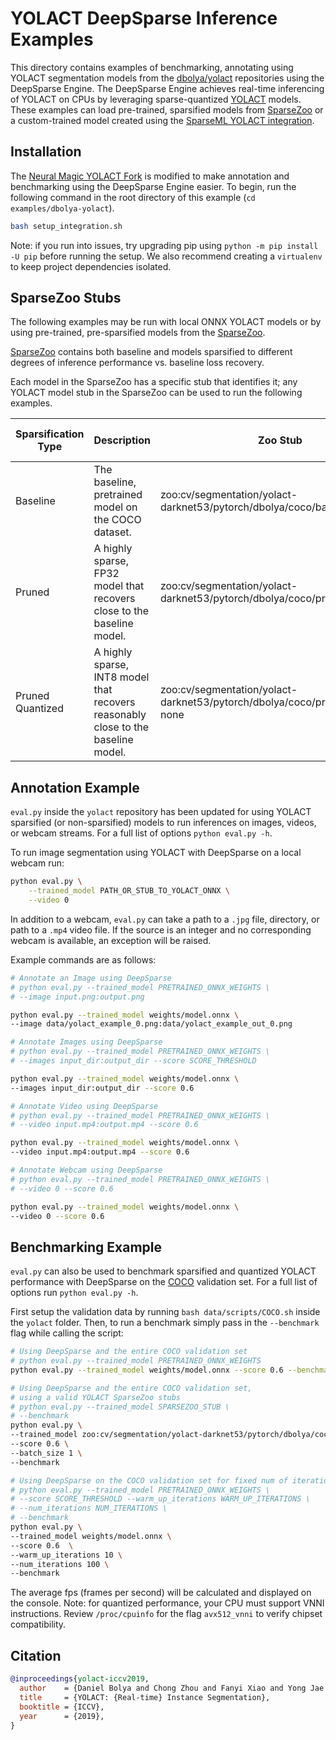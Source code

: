 <!--
Copyright (c) 2021 - present / Neuralmagic, Inc. All Rights Reserved.

Licensed under the Apache License, Version 2.0 (the "License");
you may not use this file except in compliance with the License.
You may obtain a copy of the License at

   http://www.apache.org/licenses/LICENSE-2.0

Unless required by applicable law or agreed to in writing,
software distributed under the License is distributed on an "AS IS" BASIS,
WITHOUT WARRANTIES OR CONDITIONS OF ANY KIND, either express or implied.
See the License for the specific language governing permissions and
limitations under the License.
-->

# YOLACT DeepSparse Inference Examples
This directory contains examples of benchmarking, annotating using YOLACT segmentation models from the [dbolya/yolact](https://github.com/dbolya/yolact) repositories using the DeepSparse Engine. 
The DeepSparse Engine achieves real-time inferencing of YOLACT on CPUs by leveraging sparse-quantized [YOLACT](https://arxiv.org/abs/1904.02689) models. 
These examples can load pre-trained, sparsified models from [SparseZoo](https://sparsezoo.neuralmagic.com/) or a custom-trained model created using the 
[SparseML YOLACT integration](https://github.com/neuralmagic/sparseml/blob/main/integrations/dbolya-yolact/README.md).

## Installation
The [Neural Magic YOLACT Fork](https://github.com/neuralmagic/yolact) is modified to make annotation and benchmarking using the DeepSparse Engine easier. 
To begin, run the following command in the root directory of this example (`cd examples/dbolya-yolact`).

```bash
bash setup_integration.sh
```

Note: if you run into issues, try upgrading pip using `python -m pip install -U pip` before running the setup. 
We also recommend creating a `virtualenv` to keep project dependencies isolated.

## SparseZoo Stubs

The following examples may be run with local ONNX YOLACT models or by using pre-trained, pre-sparsified models
from the [SparseZoo](https://sparsezoo.neuralmagic.com/?domain=cv&sub_domain=segmentation&page=1).

[SparseZoo](https://sparsezoo.neuralmagic.com/?domain=cv&sub_domain=segmentation&page=1) contains both 
baseline and models sparsified to different degrees of inference performance vs. baseline loss recovery.

Each model in the SparseZoo has a specific stub that identifies it; any YOLACT model stub in the SparseZoo can be used to
run the following examples.

| Sparsification Type | Description                                                                       | Zoo Stub                                                                     | COCO mAP@all | Size on Disk | DeepSparse Performance** |
|---------------------|-----------------------------------------------------------------------------------|------------------------------------------------------------------------------|--------------|--------------|--------------------------|
| Baseline            | The baseline, pretrained model on the COCO dataset.                               | zoo:cv/segmentation/yolact-darknet53/pytorch/dbolya/coco/base-none           | 0.288        | 170 MB       | -- img/sec               |
| Pruned              | A highly sparse, FP32 model that recovers close to the baseline model.            | zoo:cv/segmentation/yolact-darknet53/pytorch/dbolya/coco/pruned90-none       | 0.286        | 30.1 MB      | -- img/sec               |
| Pruned Quantized    | A highly sparse, INT8 model that recovers reasonably close to the baseline model. | zoo:cv/segmentation/yolact-darknet53/pytorch/dbolya/coco/pruned82_quant-none | 0.282        | 9.7 MB       | -- img/sec               |

## Annotation Example

`eval.py` inside the `yolact` repository has been updated for using YOLACT sparsified (or non-sparsified) models
to run inferences on images, videos, or webcam streams. For a full list of options
`python eval.py -h`.

To run image segmentation using YOLACT with DeepSparse on a local webcam run:
```bash
python eval.py \
    --trained_model PATH_OR_STUB_TO_YOLACT_ONNX \
    --video 0 
```


In addition to a webcam, `eval.py` can take a path to a `.jpg` file, directory, 
or path to a `.mp4` video file.  If the source is an integer and no
 corresponding webcam is available, an exception will be raised.

Example commands are as follows:

```bash
# Annotate an Image using DeepSparse
# python eval.py --trained_model PRETRAINED_ONNX_WEIGHTS \
# --image input.png:output.png

python eval.py --trained_model weights/model.onnx \
--image data/yolact_example_0.png:data/yolact_example_out_0.png

# Annotate Images using DeepSparse
# python eval.py --trained_model PRETRAINED_ONNX_WEIGHTS \
# --images input_dir:output_dir --score SCORE_THRESHOLD

python eval.py --trained_model weights/model.onnx \
--images input_dir:output_dir --score 0.6

# Annotate Video using DeepSparse
# python eval.py --trained_model PRETRAINED_ONNX_WEIGHTS \
# --video input.mp4:output.mp4 --score 0.6

python eval.py --trained_model weights/model.onnx \
--video input.mp4:output.mp4 --score 0.6

# Annotate Webcam using DeepSparse
# python eval.py --trained_model PRETRAINED_ONNX_WEIGHTS \
# --video 0 --score 0.6

python eval.py --trained_model weights/model.onnx \
--video 0 --score 0.6
```

## Benchmarking Example
`eval.py` can also be used to benchmark sparsified and quantized YOLACT
performance with DeepSparse on the [COCO](https://cocodataset.org/#home) validation set.  For a full list of options run `python eval.py -h`.

First setup the validation data by running `bash data/scripts/COCO.sh` inside the `yolact` folder. 
Then, to run a benchmark simply pass in the `--benchmark` flag while calling the script:
```bash
# Using DeepSparse and the entire COCO validation set
# python eval.py --trained_model PRETRAINED_ONNX_WEIGHTS 
python eval.py --trained_model weights/model.onnx --score 0.6 --benchmark

# Using DeepSparse and the entire COCO validation set,
# using a valid YOLACT SparseZoo stubs
# python eval.py --trained_model SPARSEZOO_STUB \
# --benchmark
python eval.py \
--trained_model zoo:cv/segmentation/yolact-darknet53/pytorch/dbolya/coco/base-none \
--score 0.6 \
--batch_size 1 \
--benchmark

# Using DeepSparse on the COCO validation set for fixed num of iterations
# python eval.py --trained_model PRETRAINED_ONNX_WEIGHTS \
# --score SCORE_THRESHOLD --warm_up_iterations WARM_UP_ITERATIONS \
# --num_iterations NUM_ITERATIONS \
# --benchmark
python eval.py \
--trained_model weights/model.onnx \
--score 0.6  \
--warm_up_iterations 10 \
--num_iterations 100 \
--benchmark
```

The average fps (frames per second) will be calculated and displayed on the console. 
Note: for quantized performance, your CPU must support VNNI instructions.
Review `/proc/cpuinfo` for the flag `avx512_vnni` to verify chipset compatibility.

## Citation
```bibtex
@inproceedings{yolact-iccv2019,
  author    = {Daniel Bolya and Chong Zhou and Fanyi Xiao and Yong Jae Lee},
  title     = {YOLACT: {Real-time} Instance Segmentation},
  booktitle = {ICCV},
  year      = {2019},
}
```
